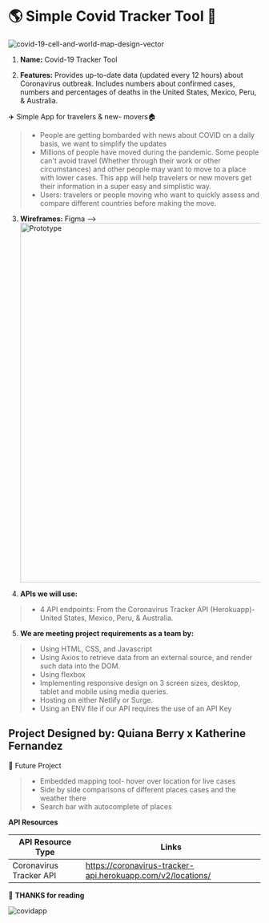 # :earth_americas: Simple  Covid Tracker Tool :microscope:
![covid-19-cell-and-world-map-design-vector](https://user-images.githubusercontent.com/24463725/102285380-32d26380-3f04-11eb-8d9c-ed652f4414bf.jpg)

1. **Name:** Covid-19 Tracker Tool 

2. **Features:**  Provides up-to-date data (updated every 12 hours) about Coronavirus outbreak. Includes numbers about confirmed cases, numbers and percentages of deaths in the United States, Mexico, Peru, & Australia.

:airplane: Simple App for travelers & new- movers:house:
>- People are getting bombarded with news about COVID on a daily basis, we want to simplify the updates 
>- Millions of people have moved during the pandemic. Some people can't avoid travel (Whether through their work or other circumstances) and other people may want to move to a place with lower cases.
This app will help travelers or new movers get their information in a super easy and simplistic way.
>- Users: travelers or people moving who want to quickly assess and compare different countries before making the move. 

3. **Wireframes:** 
Figma --> <img width="718" alt="Prototype" src="https://user-images.githubusercontent.com/24463725/102300464-fe21d480-3f22-11eb-91a9-419c7f5d6010.png">


4. **APIs we will use:**   
>-  4 API endpoints: From the Coronavirus Tracker API (Herokuapp)- United States, Mexico, Peru, & Australia.
5. **We are meeting project requirements as a team by:**

>- Using HTML, CSS, and Javascript
>- Using Axios to retrieve data from an external source, and render such data into the DOM.
>- Using flexbox
>- Implementing responsive design on 3 screen sizes, desktop, tablet and mobile using media queries.
>- Hosting on either Netlify or Surge.
>- Using an ENV file if our API requires the use of an API Key

## Project Designed by: Quiana Berry x Katherine Fernandez

 :robot: Future Project
>- Embedded mapping tool- hover over location for live cases
>- Side by side comparisons of different places cases and the weather there
>- Search bar with autocomplete of places

**API Resources**

| API Resource Type  | Links |
| ------------- | ------------- |
| Coronavirus Tracker API  | https://coronavirus-tracker-api.herokuapp.com/v2/locations/  |


:wave: **THANKS for reading**

![covidapp](https://user-images.githubusercontent.com/24463725/102285782-f81cfb00-3f04-11eb-8545-d072c479290d.jpg)

